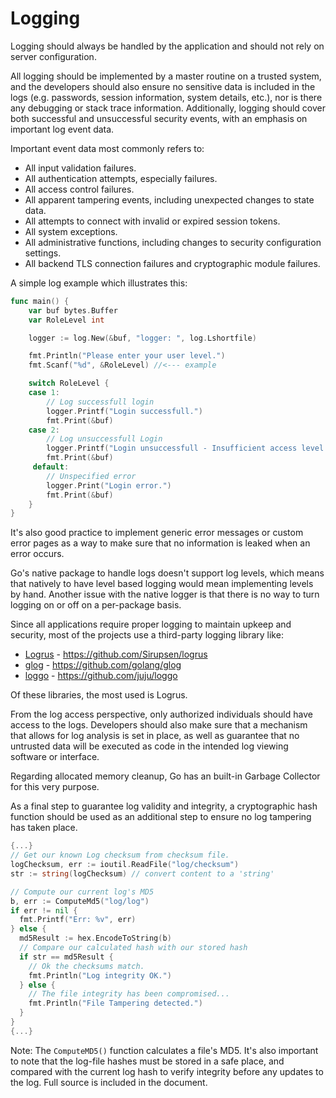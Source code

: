 Logging
=======

Logging should always be handled by the application and should not rely on
server configuration.

All logging should be implemented by a master routine on a trusted system, and
the developers should also ensure no sensitive data is included in the logs
(e.g. passwords, session information, system details, etc.), nor is there
any debugging or stack trace information.
Additionally, logging should cover both successful and unsuccessful security
events, with an emphasis on important log event data.

Important event data most commonly refers to:

* All input validation failures.
* All authentication attempts, especially failures.
* All access control failures.
* All apparent tampering events, including unexpected changes to state data.
* All attempts to connect with invalid or expired session tokens.
* All system exceptions.
* All administrative functions, including changes to security configuration
  settings.
* All backend TLS connection failures and cryptographic module failures.

A simple log example which illustrates this:

```go
func main() {
    var buf bytes.Buffer
    var RoleLevel int

    logger := log.New(&buf, "logger: ", log.Lshortfile)

    fmt.Println("Please enter your user level.")
    fmt.Scanf("%d", &RoleLevel) //<--- example

    switch RoleLevel {
    case 1:
        // Log successfull login
        logger.Printf("Login successfull.")
        fmt.Print(&buf)
    case 2:
        // Log unsuccessfull Login
        logger.Printf("Login unsuccessfull - Insufficient access level.")
        fmt.Print(&buf)
     default:
        // Unspecified error
        logger.Print("Login error.")
        fmt.Print(&buf)
    }
}
```

It's also good practice to implement generic error messages or custom error
pages as a way to make sure that no information is leaked when an error
occurs.

Go's native package to handle logs doesn't support log levels, which
means that natively to have level based logging would mean implementing
levels by hand. Another issue with the native logger is that there is no
way to turn logging on or off on a per-package basis.

Since all applications require proper logging to maintain upkeep and
security, most of the projects use a third-party logging library like:

* [Logrus][1] - https://github.com/Sirupsen/logrus
* [glog][2]   - https://github.com/golang/glog
* [loggo][3]  - https://github.com/juju/loggo

Of these libraries, the most used is Logrus.

From the log access perspective, only authorized individuals should have
access to the logs.
Developers should also make sure that a mechanism that allows for log
analysis is set in place, as well as guarantee that no untrusted data will
be executed as code in the intended log viewing software or interface.

Regarding allocated memory cleanup, Go has an built-in Garbage Collector
for this very purpose.

As a final step to guarantee log validity and integrity, a cryptographic
hash function should be used as an additional step to ensure no log
tampering has taken place.

```go
{...}
// Get our known Log checksum from checksum file.
logChecksum, err := ioutil.ReadFile("log/checksum")
str := string(logChecksum) // convert content to a 'string'

// Compute our current log's MD5
b, err := ComputeMd5("log/log")
if err != nil {
  fmt.Printf("Err: %v", err)
} else {
  md5Result := hex.EncodeToString(b)
  // Compare our calculated hash with our stored hash
  if str == md5Result {
    // Ok the checksums match.
    fmt.Println("Log integrity OK.")
  } else {
    // The file integrity has been compromised...
    fmt.Println("File Tampering detected.")
  }
}
{...}
```

Note: The `ComputeMD5()` function calculates a file's MD5. It's also important
to note that the log-file hashes must be stored in a safe place, and compared
with the current log hash to verify integrity before any updates to the log.
Full source is included in the document.


[1]: https://github.com/Sirupsen/logrus
[2]: https://github.com/golang/glog
[3]: https://github.com/juju/loggo
